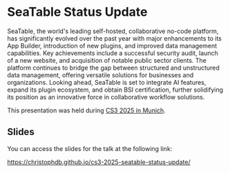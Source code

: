# SeaTable Status Update

SeaTable, the world's leading self-hosted, collaborative no-code platform, has significantly evolved over the past year with major enhancements to its App Builder, introduction of new plugins, and improved data management capabilities. Key achievements include a successful security audit, launch of a new website, and acquisition of notable public sector clients. The platform continues to bridge the gap between structured and unstructured data management, offering versatile solutions for businesses and organizations. Looking ahead, SeaTable is set to integrate AI features, expand its plugin ecosystem, and obtain BSI certification, further solidifying its position as an innovative force in collaborative workflow solutions.

This presentation was held during [CS3 2025 in Munich](https://indico.cern.ch/event/1467643/overview).

## Slides

You can access the slides for the talk at the following link:

https://christophdb.github.io/cs3-2025-seatable-status-update/